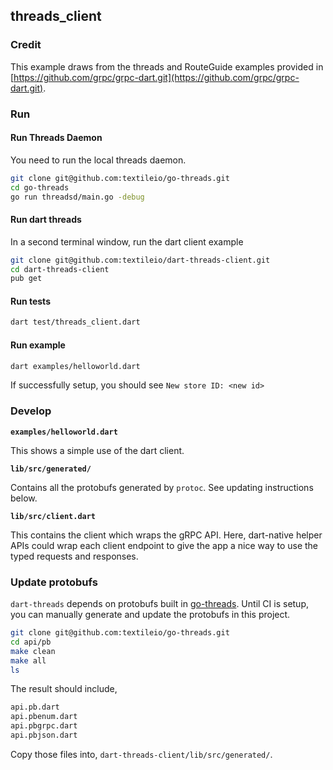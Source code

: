 ## threads_client

### Credit

This example draws from the threads and RouteGuide examples provided in [https://github.com/grpc/grpc-dart.git](https://github.com/grpc/grpc-dart.git).

### Run

#### Run Threads Daemon

You need to run the local threads daemon.

```sh
git clone git@github.com:textileio/go-threads.git
cd go-threads
go run threadsd/main.go -debug
```

#### Run dart threads

In a second terminal window, run the dart client example

```sh
git clone git@github.com:textileio/dart-threads-client.git
cd dart-threads-client
pub get
```

#### Run tests

```sh
dart test/threads_client.dart
```

#### Run example

```sh
dart examples/helloworld.dart
```

If successfully setup, you should see `New store ID: <new id>`

### Develop

**`examples/helloworld.dart`**

This shows a simple use of the dart client.

**`lib/src/generated/`**

Contains all the protobufs generated by `protoc`. See updating instructions below.

**`lib/src/client.dart`**

This contains the client which wraps the gRPC API. Here, dart-native helper APIs could wrap each client endpoint to give the app a nice way to use the typed requests and responses. 

### Update protobufs

`dart-threads` depends on protobufs built in [go-threads](https://github.com/textileio/go-threads). Until CI is setup, you can manually generate and update the protobufs in this project.

```sh
git clone git@github.com:textileio/go-threads.git
cd api/pb
make clean
make all
ls
```

The result should include,

```sh
api.pb.dart
api.pbenum.dart
api.pbgrpc.dart
api.pbjson.dart
```

Copy those files into, `dart-threads-client/lib/src/generated/`.
